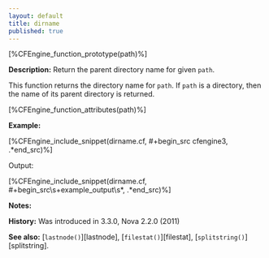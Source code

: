 ```yaml
---
layout: default
title: dirname
published: true
---
```


[%CFEngine_function_prototype(path)%]

**Description:** Return the parent directory name for given `path`.

This function returns the directory name for `path`. If `path` is a
directory, then the name of its parent directory is returned.

[%CFEngine_function_attributes(path)%]

**Example:**

[%CFEngine_include_snippet(dirname.cf, #\+begin_src cfengine3, .*end_src)%]

Output:

[%CFEngine_include_snippet(dirname.cf, #\+begin_src\s+example_output\s*, .*end_src)%]

**Notes:**

**History:** Was introduced in 3.3.0, Nova 2.2.0 (2011)

**See also:** [`lastnode()`][lastnode], [`filestat()`][filestat],
[`splitstring()`][splitstring].

